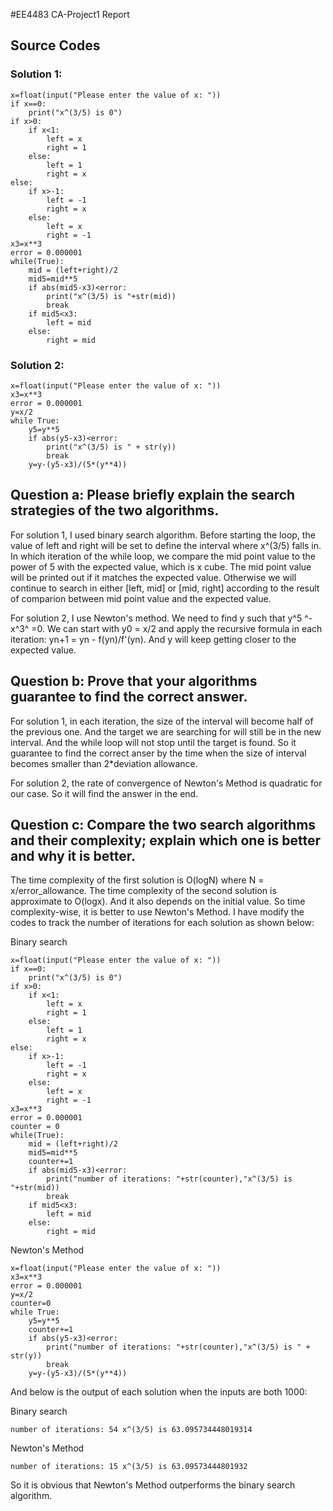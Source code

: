#EE4483 CA-Project1 Report
## Source Codes
### Solution 1:
```python3
x=float(input("Please enter the value of x: "))
if x==0:
    print("x^(3/5) is 0")
if x>0:
    if x<1:
        left = x
        right = 1
    else:
        left = 1
        right = x
else:
    if x>-1:
        left = -1
        right = x
    else:
        left = x
        right = -1
x3=x**3
error = 0.000001
while(True):
    mid = (left+right)/2
    mid5=mid**5
    if abs(mid5-x3)<error:
        print("x^(3/5) is "+str(mid))
        break
    if mid5<x3:
        left = mid
    else:
        right = mid
```
### Solution 2:

```python3
x=float(input("Please enter the value of x: "))
x3=x**3
error = 0.000001
y=x/2
while True:
    y5=y**5
    if abs(y5-x3)<error:
        print("x^(3/5) is " + str(y))
        break
    y=y-(y5-x3)/(5*(y**4))
```
## Question a: Please briefly explain the search strategies of the two algorithms.
For solution 1, I used binary search algorithm. Before starting the loop, the value of left and right will be set to define the interval where x^(3/5) falls in. In which iteration of the while loop, we compare the mid point value to the power of 5 with the expected value, which is x cube. The mid point value will be printed out if it matches the expected value. Otherwise we will continue to search in either [left, mid] or [mid, right] according to the result of comparion between mid point value and the expected value.

For solution 2, I use Newton's method. We need to find y such that y^5 ^-  x^3^ =0. We can start with y0 = x/2 and apply the recursive formula in each iteration: yn+1 = yn - f(yn)/f'(yn). And y will keep getting closer to the expected value.

## Question b: Prove that your algorithms guarantee to find the correct answer.
For solution 1, in each iteration, the size of the interval will become half of the previous one. And the target we are searching for will still be in the new interval. And the while loop will not stop until the target is found. So it guarantee to find the correct anser by the time when the size of interval becomes smaller than 2*deviation allowance.

For solution 2, the rate of convergence of Newton's Method is quadratic for our case. So it will find the answer in the end.

## Question c: Compare the two search algorithms and their complexity; explain which one is better and why it is better.

The time complexity of the first solution is O(logN) where N = x/error_allowance. The time complexity of the second solution is approximate to O(logx). And it also depends on the initial value. So time complexity-wise, it is better to use Newton's Method. I have modify the codes to track the number of iterations for each solution as shown below:

Binary search
```
x=float(input("Please enter the value of x: "))
if x==0:
    print("x^(3/5) is 0")
if x>0:
    if x<1:
        left = x
        right = 1
    else:
        left = 1
        right = x
else:
    if x>-1:
        left = -1
        right = x
    else:
        left = x
        right = -1
x3=x**3
error = 0.000001
counter = 0
while(True):
    mid = (left+right)/2
    mid5=mid**5
    counter+=1
    if abs(mid5-x3)<error:
        print("number of iterations: "+str(counter),"x^(3/5) is "+str(mid))
        break
    if mid5<x3:
        left = mid
    else:
        right = mid
```
Newton's Method
```
x=float(input("Please enter the value of x: "))
x3=x**3
error = 0.000001
y=x/2
counter=0
while True:
    y5=y**5
    counter+=1
    if abs(y5-x3)<error:
        print("number of iterations: "+str(counter),"x^(3/5) is " + str(y))
        break
    y=y-(y5-x3)/(5*(y**4))
```
And below is the output of each solution when the inputs are both 1000:

Binary search
```
number of iterations: 54 x^(3/5) is 63.095734448019314
```

Newton's Method
```
number of iterations: 15 x^(3/5) is 63.09573444801932
```
So it is obvious that Newton's Method outperforms the binary search algorithm.

